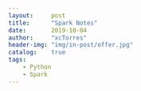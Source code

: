 ```yaml
---
layout:     post
title:      "Spark Notes"
date:       2019-10-04
author:     "xcTorres"
header-img: "img/in-post/offer.jpg"
catalog:    true
tags:
    - Python
    - Spark
---  
```


